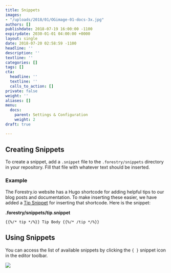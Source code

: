 ```yaml
---
title: Snippets
images:
- "/uploads/2018/01/OGimage-01-docs-3x.jpg"
authors: []
publishdate: 2018-07-19 16:00:00 -1100
expirydate: 2030-01-01 04:00:00 +0000
layout: single
date: 2018-07-20 02:58:59 -1100
headline: ''
description: ''
textline: ''
categories: []
tags: []
cta:
  headline: ''
  textline: ''
  calls_to_action: []
private: false
weight: ''
aliases: []
menu:
  docs:
    parent: Settings & Configuration
    weight: 2
draft: true

---
```

## Creating Snippets

To create a snippet, add a `.snippet` file to the `.forestry/snippets` directory in your repository. Fill that file with whatever text should be inserted.

### Example

The Forestry.io website has a Hugo shortcode for adding helpful tips to our blog posts and documentation. To make inserting these easier, we have added a [Tip Snippet](https://github.com/forestryio/forestry.io/blob/master/hugo/.forestry/snippets/tip.snippet "Tip Snippet") for inserting that shortcode. Here is the snippet:

**.forestry/snippets/tip.snippet**

    {{%/* tip */%}} Tip Body {{%/* /tip */%}}

## Using Snippets

You can access the list of available snippets by clicking the `{ }` snippet icon in the editor toolbar.

![](/uploads/2018/07/snippet.png)